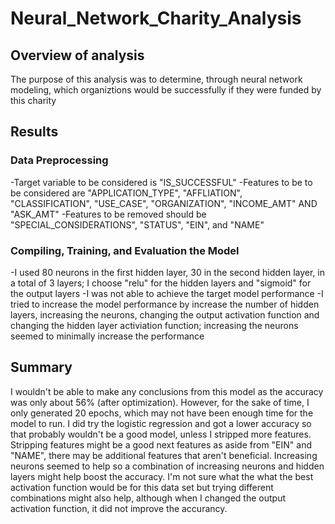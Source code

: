 # Neural_Network_Charity_Analysis

## Overview of analysis
The purpose of this analysis was to determine, through neural network modeling, which organiztions would be successfully if they were funded by this charity

## Results
### Data Preprocessing
-Target variable to be considered is "IS_SUCCESSFUL"
-Features to be to be considered are "APPLICATION_TYPE", "AFFLIATION", "CLASSIFICATION", "USE_CASE", "ORGANIZATION", "INCOME_AMT" AND "ASK_AMT"
-Features to be removed should be "SPECIAL_CONSIDERATIONS", "STATUS", "EIN", and "NAME"

### Compiling, Training, and Evaluation the Model
-I used 80 neurons in the first hidden layer, 30 in the second hidden layer, in a total of 3 layers; I choose "relu" for the hidden layers and "sigmoid" for the output layers
-I was not able to achieve the target model performance
-I tried to increase the model performance by increase the number of hidden layers, increasing the neurons, changing the output activation function and changing the hidden layer activiation function; increasing the neurons seemed to minimally increase the performance

## Summary
I wouldn't be able to make any conclusions from this model as the accuracy was only about 56% (after optimization). However, for the sake of time, I only generated 20 epochs, which may not have been enough time for the model to run. I did try the logistic regression and got a lower accuracy so that probably wouldn't be a good model, unless I stripped more features. Stripping features might be a good next features as aside from "EIN" and "NAME", there may be additional features that aren't beneficial. Increasing neurons seemed to help so a combination of increasing neurons and hidden layers might help boost the accuracy. I'm not sure what the what the best activation function would be for this data set but trying different combinations might also help, although when I changed the output activation function, it did not improve the accurancy. 

